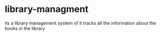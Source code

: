 # library-managment
its a library management system of  it tracks all the information  about the books in the library
